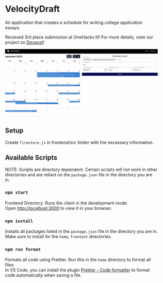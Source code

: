 # VelocityDraft

An application that creates a schedule for writing college application essays.

Recieved 3rd place submission at OneHacks III! For more details, view our project on [Devpost](https://devpost.com/software/velocitydraft)!

<div align="center">
    <img src="frontend/src/images/example_screen.jpg" alt="demo"/>
</div>

## Setup

Create `firestore.js` in frontend/src folder with the necessary information.

## Available Scripts

NOTE: Scripts are directory dependent. Certain scripts will not work in other directories and are reliant on the `package.json` file in the directory you are in.

### `npm start`

Frontend Directory: Runs the client in the development mode.\
Open [http://localhost:3000](http://localhost:3000) to view it in your browser.

### `npm install`

Installs all packages listed in the `package.json` file in the directory you are in. Make sure to install for the `home`, `frontent` directories.

### `npm run format`

Formats all code using Prettier. Run this in the `home` directory to format all files. \
In VS Code, you can install the plugin [Prettier - Code formatter](https://marketplace.visualstudio.com/items?itemName=esbenp.prettier-vscode) to format code automatically when saving a file.
